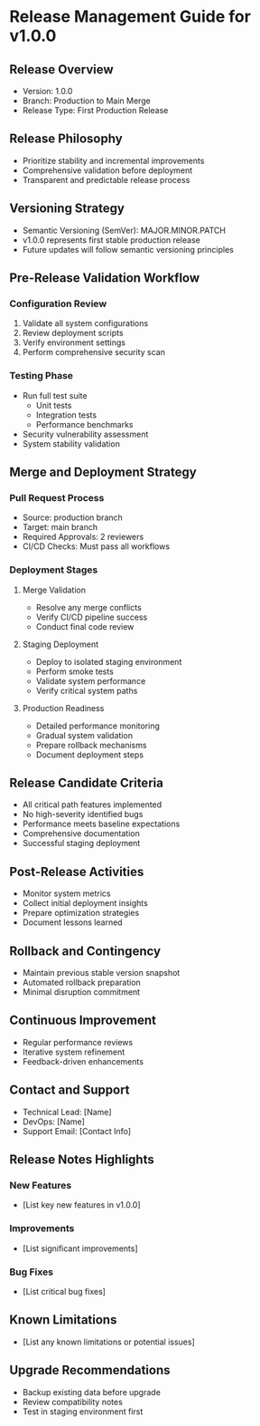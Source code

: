 # Release Management Guide for v1.0.0

## Release Overview
- Version: 1.0.0
- Branch: Production to Main Merge
- Release Type: First Production Release

## Release Philosophy
- Prioritize stability and incremental improvements
- Comprehensive validation before deployment
- Transparent and predictable release process

## Versioning Strategy
- Semantic Versioning (SemVer): MAJOR.MINOR.PATCH
- v1.0.0 represents first stable production release
- Future updates will follow semantic versioning principles

## Pre-Release Validation Workflow
### Configuration Review
1. Validate all system configurations
2. Review deployment scripts
3. Verify environment settings
4. Perform comprehensive security scan

### Testing Phase
- Run full test suite
  - Unit tests
  - Integration tests
  - Performance benchmarks
- Security vulnerability assessment
- System stability validation

## Merge and Deployment Strategy
### Pull Request Process
- Source: production branch
- Target: main branch
- Required Approvals: 2 reviewers
- CI/CD Checks: Must pass all workflows

### Deployment Stages
1. Merge Validation
   - Resolve any merge conflicts
   - Verify CI/CD pipeline success
   - Conduct final code review

2. Staging Deployment
   - Deploy to isolated staging environment
   - Perform smoke tests
   - Validate system performance
   - Verify critical system paths

3. Production Readiness
   - Detailed performance monitoring
   - Gradual system validation
   - Prepare rollback mechanisms
   - Document deployment steps

## Release Candidate Criteria
- All critical path features implemented
- No high-severity identified bugs
- Performance meets baseline expectations
- Comprehensive documentation
- Successful staging deployment

## Post-Release Activities
- Monitor system metrics
- Collect initial deployment insights
- Prepare optimization strategies
- Document lessons learned

## Rollback and Contingency
- Maintain previous stable version snapshot
- Automated rollback preparation
- Minimal disruption commitment

## Continuous Improvement
- Regular performance reviews
- Iterative system refinement
- Feedback-driven enhancements

## Contact and Support
- Technical Lead: [Name]
- DevOps: [Name]
- Support Email: [Contact Info]

## Release Notes Highlights
### New Features
- [List key new features in v1.0.0]

### Improvements
- [List significant improvements]

### Bug Fixes
- [List critical bug fixes]

## Known Limitations
- [List any known limitations or potential issues]

## Upgrade Recommendations
- Backup existing data before upgrade
- Review compatibility notes
- Test in staging environment first
